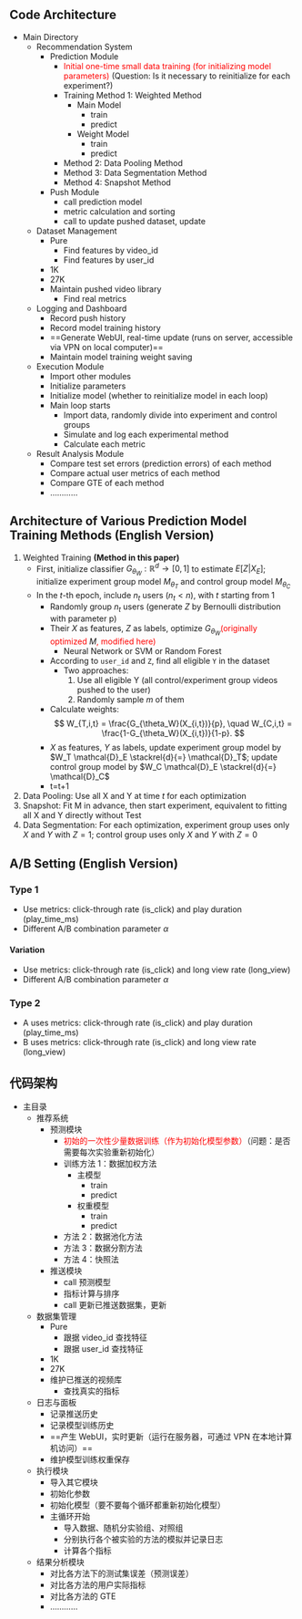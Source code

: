 ## Code Architecture
- Main Directory
	- Recommendation System
		- Prediction Module
			- <font color="#ff0000">Initial one-time small data training (for initializing model parameters)</font> (Question: Is it necessary to reinitialize for each experiment?)
			- Training Method 1: Weighted Method
				- Main Model
					- train
					- predict
				- Weight Model
					- train
					- predict
			- Method 2: Data Pooling Method
			- Method 3: Data Segmentation Method
			- Method 4: Snapshot Method
		- Push Module
			- call prediction model
			- metric calculation and sorting
			- call to update pushed dataset, update
	- Dataset Management
		- Pure
			- Find features by video_id
			- Find features by user_id
		- 1K
		- 27K
		- Maintain pushed video library
			- Find real metrics
	- Logging and Dashboard
		- Record push history
		- Record model training history
		- ==Generate WebUI, real-time update (runs on server, accessible via VPN on local computer)==
		- Maintain model training weight saving
	- Execution Module
		- Import other modules
		- Initialize parameters
		- Initialize model (whether to reinitialize model in each loop)
		- Main loop starts
			- Import data, randomly divide into experiment and control groups
			- Simulate and log each experimental method
			- Calculate each metric
	- Result Analysis Module
		- Compare test set errors (prediction errors) of each method
		- Compare actual user metrics of each method
		- Compare GTE of each method
		- …………

## Architecture of Various Prediction Model Training Methods (English Version)
1. Weighted Training **(Method in this paper)**
	- First, initialize classifier $G_{\theta_W}: \mathbb{R}^d \rightarrow [0,1]$ to estimate $E [Z|X_E]$; initialize experiment group model $M_{\theta_T}$ and control group model $M_{\theta_C}$
	- In the $t$-th epoch, include $n_t$ users ($n_t < n$), with $t$ starting from 1
		- Randomly group $n_t$ users (generate $Z$ by Bernoulli distribution with parameter p)
		- Their $X$ as features, $Z$ as labels, optimize $G_{\theta_W}$<font color="#ff0000">(originally optimized</font> $M$<font color="#ff0000">, modified here)</font>
			- Neural Network or SVM or Random Forest
		- According to `user_id` and `Z`, find all eligible `Y` in the dataset
			- Two approaches:
				1. Use all eligible Y (all control/experiment group videos pushed to the user)
				2. Randomly sample $m$ of them
		- Calculate weights:
		$$
			W_{T,i,t} = \frac{G_{\theta_W}(X_{i,t})}{p}, \quad W_{C,i,t} = \frac{1-G_{\theta_W}(X_{i,t})}{1-p}.
		$$
		- $X$ as features, $Y$ as labels, update experiment group model by $W_T \mathcal{D}_E \stackrel{d}{=} \mathcal{D}_T$; update control group model by $W_C \mathcal{D}_E \stackrel{d}{=} \mathcal{D}_C$
		- t=t+1
2. Data Pooling: Use all X and Y at time $t$ for each optimization
3. Snapshot: Fit M in advance, then start experiment, equivalent to fitting all X and Y directly without Test
4. Data Segmentation: For each optimization, experiment group uses only $X$ and $Y$ with $Z=1$; control group uses only $X$ and $Y$ with $Z=0$

## A/B Setting (English Version)
### Type 1
- Use metrics: click-through rate (is_click) and play duration (play_time_ms)
- Different A/B combination parameter $\alpha$

#### Variation

- Use metrics: click-through rate (is_click) and long view rate (long_view)
- Different A/B combination parameter $\alpha$

### Type 2

- A uses metrics: click-through rate (is_click) and play duration (play_time_ms)
- B uses metrics: click-through rate (is_click) and long view rate (long_view)

## 代码架构

- 主目录
	- 推荐系统
		- 预测模块
			- <font color="#ff0000">初始的一次性少量数据训练（作为初始化模型参数）</font>（问题：是否需要每次实验重新初始化）
			- 训练方法 1：数据加权方法
				- 主模型
					- train
					- predict
				- 权重模型
					- train
					- predict
			- 方法 2：数据池化方法
			- 方法 3：数据分割方法
			- 方法 4：快照法
		- 推送模块
			- call 预测模型
			- 指标计算与排序
			- call 更新已推送数据集，更新
	- 数据集管理
		- Pure
			- 跟据 video_id 查找特征
			- 跟据 user_id 查找特征
		- 1K
		- 27K
		- 维护已推送的视频库
			- 查找真实的指标
	- 日志与面板
		- 记录推送历史
		- 记录模型训练历史
		- ==产生 WebUI，实时更新（运行在服务器，可通过 VPN 在本地计算机访问）==
		- 维护模型训练权重保存
	- 执行模块
		- 导入其它模块
		- 初始化参数
		- 初始化模型（要不要每个循环都重新初始化模型）
		- 主循环开始
			- 导入数据、随机分实验组、对照组
			- 分别执行各个被实验的方法的模拟并记录日志
			- 计算各个指标
	- 结果分析模块
		- 对比各方法下的测试集误差（预测误差）
		- 对比各方法的用户实际指标
		- 对比各方法的 GTE
		- …………
